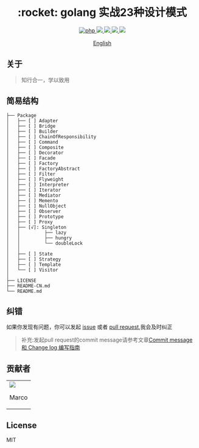 <h1 align="center">:rocket: golang 实战23种设计模式 </h1>

<p align="center">
<a href="https://github.com/PuShaoWei/designPatterns-go#简易结构">
  <img src="https://img.shields.io/badge/php-done-brightgreen.svg" alt="php">
</a>
<a href="https://github.com/PuShaoWei/designPatterns-go">
    <img src="https://img.shields.io/github/issues-pr-raw/designPatterns-go/cdnjs.svg">
</a>
<a href="https://github.com/PuShaoWei/designPatterns-go">
    <img src="https://img.shields.io/codacy/grade/e27821fb6289410b8f58338c7e0bc686.svg">
</a>
<a href="https://github.com/PuShaoWei/designPatterns-go">
    <img src="https://img.shields.io/travis/rust-lang/rust.svg">
</a>
<a href="https://github.com/PuShaoWei/designPatterns-go">
    <img src="https://img.shields.io/github/license/mashape/apistatus.svg">
</a>
</p>
<p align="center"> <a href="./README-EN.md">English</a>　<p>

## 关于

>  知行合一，学以致用


## 简易结构
```
├── Package
│   ├── [ ] Adapter                 
│   ├── [ ] Bridge
│   ├── [ ] Builder
│   ├── [ ] ChainOfResponsibility
│   ├── [ ] Command
│   ├── [ ] Composite
│   ├── [ ] Decorator
│   ├── [ ] Facade
│   ├── [ ] Factory
│   ├── [ ] FactoryAbstract
│   ├── [ ] Filter
│   ├── [ ] Flyweight
│   ├── [ ] Interpreter
│   ├── [ ] Iterator
│   ├── [ ] Mediator
│   ├── [ ] Memento
│   ├── [ ] NullObject
│   ├── [ ] Observer
│   ├── [ ] Prototype
│   ├── [ ] Proxy
│   ├── [√]: Singleton
│   │         ├── lazy              
│   │         ├── hungry            
│   │         └── doubleLock        
│   │  
│   ├── [ ] State
│   ├── [ ] Strategy
│   ├── [ ] Template
│   └── [ ] Visitor
│     
├── LICENSE
├── README-CN.md
└── README.md
```

## 纠错

如果你发现有问题，你可以发起 [issue](https://github.com/PuShaoWei/designPatterns-go/issues) 或者 [pull request](https://github.com/PuShaoWei/designPatterns-go/pulls),我会及时纠正

> 补充:发起pull request的commit message请参考文章[Commit message 和 Change log 编写指南](http://www.ruanyifeng.com/blog/2016/01/commit_message_change_log.html)

## 贡献者
<table>
    <tbody>
        <tr>
            <td ><a href="https://github.com/luin"><img src="https://avatars2.githubusercontent.com/u/18391791?v=1" /></a>
            <p align="center">Marco</p>
            </td>
        </tr>
    </tbody>
</table>

## License

MIT
